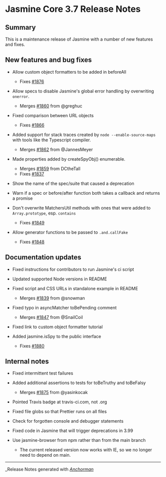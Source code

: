 # Jasmine Core 3.7 Release Notes

## Summary

This is a maintenance release of Jasmine with a number of new features and fixes.


## New features and bug fixes

* Allow custom object formatters to be added in beforeAll
    - Fixes [#1876](http://github.com/jasmine/jasmine/issues/1876)

* Allow specs to disable Jasmine's global error handling by overwriting `onerror`.
    - Merges [#1860](https://github.com/jasmine/jasmine/pull/1860) from @greghuc

* Fixed comparison between URL objects
    -  Fixes [#1866](http://github.com/jasmine/jasmine/issues/1866)

* Added support for stack traces created by `node --enable-source-maps`
  with tools like the Typescript compiler.
    - Merges [#1862](https://github.com/jasmine/jasmine/pull/1862) from @JannesMeyer

* Made properties added by createSpyObj() enumerable.
    - Merges [#1859](https://github.com/jasmine/jasmine/pull/1859) from DCtheTall
    - Fixes [#1837](http://github.com/jasmine/jasmine/issues/1837)

* Show the name of the spec/suite that caused a deprecation

* Warn if a spec or before/after function both takes a callback and returns a promise

* Don't overwrite MatchersUtil methods with ones that were added to 
  `Array.prototype`, esp. `contains`
    - Fixes [#1849](http://github.com/jasmine/jasmine/issues/1849)

* Allow generator functions to be passed to `.and.callFake`
    - Fixes [#1848](http://github.com/jasmine/jasmine/issues/1848)


## Documentation updates

* Fixed instructions for contributors to run Jasmine's ci script

* Updated supported Node versions in README

* Fixed script and CSS URLs in standalone example in README
    - Merges [#1839](https://github.com/jasmine/jasmine/pull/1839) from @snowman

* Fixed typo in asyncMatcher toBePending comment
    - Merges [#1847](https://github.com/jasmine/jasmine/pull/1847) from @SnailCoil

* Fixed link to custom object formatter tutorial

* Added jasmine.isSpy to the public interface
    - Fixes [#1880](http://github.com/jasmine/jasmine/issues/1880)



## Internal notes

* Fixed intermittent test failures

* Added additional assertions to tests for toBeTruthy and toBeFalsy
    -  Merges [#1875](https://github.com/jasmine/jasmine/pull/1875) from @yasinkocak

* Pointed Travis badge at travis-ci.com, not .org

* Fixed file globs so that Prettier runs on all files

* Check for forgotten console and debugger statements

* Fixed code in Jasmine that will trigger deprecations in 3.99
    
* Use jasmine-browser from npm rather than from the main branch
    - The current released version now works with IE, so we no longer need to
depend on main.


------

_Release Notes generated with _[Anchorman](http://github.com/infews/anchorman)_
